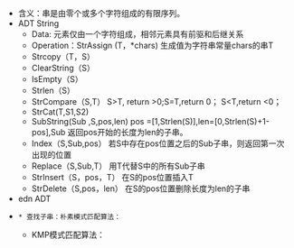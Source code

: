 * 含义：串是由零个或多个字符组成的有限序列。
* ADT String
    * Data:
元素仅由一个字符组成，相邻元素具有前驱和后继关系
    * Operation：StrAssign (T，*chars)         生成值为字符串常量chars的串T
    * Strcopy（T，S）
    * ClearString（S）
    * IsEmpty（S）
    * Strlen（S）
    * StrCompare（S,T）             S>T, return >0;S=T,return 0； S<T,return <0；
    * StrCat(T,S1,S2)
    * SubString(Sub ,S,pos,len)   pos =[1,Strlen(S)],len=[0,Strlen(S)+1-pos],Sub 返回pos开始的长度为len的子串。
    * Index（S,Sub,pos）             若S中存在pos位置之后的Sub子串，则返回第一次出现的位置
    * Replace（S,Sub,T）              用T代替S中的所有Sub子串
    * StrInsert（S，pos，T）        在S的pos位置插入T
    * StrDelete（S,pos，len）      在S的pos位置删除长度为len的子串
* edn ADT
*     * 查找子串：朴素模式匹配算法：
    * KMP模式匹配算法：
